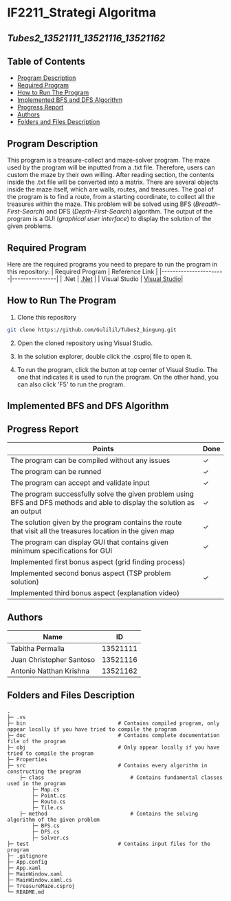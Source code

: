 # IF2211_Strategi Algoritma
## *Tubes2_13521111_13521116_13521162*


## **Table of Contents**
* [Program Description](#program-description)
* [Required Program](#required-program)
* [How to Run The Program](#how-to-run-the-program)
* [Implemented BFS and DFS Algorithm](#implemented-bfs-and-dfs-algorithm)
* [Progress Report](#progress-report)
* [Authors](#authors)
* [Folders and Files Description](#folders-and-files-description)

## **Program Description**
This program is a treasure-collect and maze-solver program. The maze used by the program will be inputted from a .txt file. Therefore, users can custom the maze by their own willing. After reading section, the contents inside the .txt file will be converted into a matrix. There are several objects inside the maze itself, which are walls, routes, and treasures. The goal of the program is to find a route, from a starting coordinate, to collect all the treasures within the maze. This problem will be solved using BFS (*Breadth-First-Search*) and DFS (*Depth-First-Search*) algorithm. The output of the program is a GUI (*graphical user interface*) to display the solution of the given problems.

## **Required Program**
Here are the required programs you need to prepare to run the program in this repository:
| Required Program      | Reference Link |
|-----------------------|----------------|
| .Net                  | [.Net](https://dotnet.microsoft.com/en-us/download) |
| Visual Studio |  [Visual Studio](https://visualstudio.microsoft.com/)|
 
## **How to Run The Program**
1. Clone this repository </br>
```sh
git clone https://github.com/Gulilil/Tubes2_bingung.git
```

2. Open the cloned repository using Visual Studio. </br>

3. In the solution explorer, double click the .csproj file to open it. </br>

4. To run the program, click the button at top center of Visual Studio. The one that indicates it is used to run the program. On the other hand, you can also click 'F5' to run the program. </br>


## **Implemented BFS and DFS Algorithm**

## **Progress Report**

| Points        | Done  |
|---------------|-------|
| The program can be compiled without any issues |  &check; |
| The program can be runned | &check;  |
| The program can accept and validate input |  &check; |
| The program successfully solve the given problem using BFS and DFS methods and able to display the solution as an output   |  &check; |
| The solution given by the program contains the route that visit all the treasures location in the given map    |  &check; |
| The program can display GUI that contains given minimum specifications for GUI |  &check; |
| Implemented first bonus aspect (grid finding process) |   |
| Implemented second bonus aspect (TSP problem solution) | &check; |
| Implemented third bonus aspect (explanation video) |   |

## **Authors** 
| Name | ID |
|-----|----|
| Tabitha Permalla | 13521111 | 
| Juan Christopher Santoso | 13521116 | 
| Antonio Natthan Krishna | 13521162 | 


## **Folders and Files Description**
    .   
    ├─ .vs
    ├─ bin                              # Contains compiled program, only appear locally if you have tried to compile the program
    ├─ doc                              # Contains complete documentation file of the program
    ├─ obj                              # Only appear locally if you have tried to compile the program
    ├─ Properties
    ├─ src                              # Contains every algorithm in constructing the program
        ├─ class                            # Contains fundamental classes used in the program
            ├─ Map.cs
            ├─ Point.cs
            ├─ Route.cs
            ├─ Tile.cs
        ├─ method                           # Contains the solving algorithm of the given problem
            ├─ BFS.cs
            ├─ DFS.cs
            ├─ Solver.cs
    ├─ test                             # Contains input files for the program
    ├─ .gitignore
    ├─ App.config
    ├─ App.xaml
    ├─ MainWindow.xaml
    ├─ MainWindow.xaml.cs
    ├─ TreasureMaze.csproj
    └─ README.md





